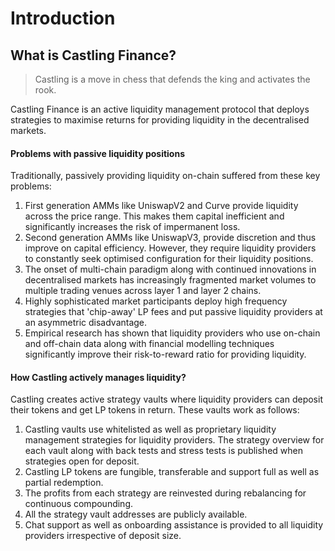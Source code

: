 # Introduction

## What is Castling Finance?

> Castling is a move in chess that defends the king and activates the rook.

Castling Finance is an active liquidity management protocol that deploys strategies to maximise returns for providing liquidity in the decentralised markets.

#### Problems with passive liquidity positions

Traditionally, passively providing liquidity on-chain suffered from these key problems:

1. First generation AMMs like UniswapV2 and Curve provide liquidity across the price range. This makes them capital inefficient and significantly increases the risk of impermanent loss.
2. Second generation AMMs like UniswapV3, provide discretion and thus improve on capital efficiency. However, they require liquidity providers to constantly seek optimised configuration for their liquidity positions.&#x20;
3. The onset of multi-chain paradigm along with continued innovations in decentralised markets has increasingly fragmented market volumes to multiple trading venues across layer 1 and layer 2 chains.
4. Highly sophisticated market participants deploy high frequency strategies that 'chip-away' LP fees and put passive liquidity providers at an asymmetric disadvantage.
5. Empirical research has shown that liquidity providers who use on-chain and off-chain data along with financial modelling techniques significantly improve their risk-to-reward ratio for providing liquidity.

#### How Castling actively manages liquidity?

Castling creates active strategy vaults where liquidity providers can deposit their tokens and get LP tokens in return. These vaults work as follows:

1. Castling vaults use whitelisted as well as proprietary liquidity management strategies for liquidity providers. The strategy overview for each vault along with back tests and stress tests is published when strategies open for deposit.
2. Castling LP tokens are fungible, transferable and support full as well as partial redemption.
3. The profits from each strategy are reinvested during rebalancing for continuous compounding.
4. All the strategy vault addresses are publicly available.
5. Chat support as well as onboarding assistance is provided to all liquidity providers irrespective of deposit size.

